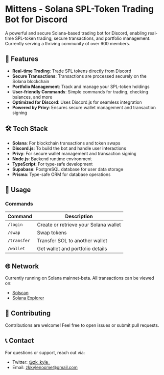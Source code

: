 # Mittens - Solana SPL-Token Trading Bot for Discord

A powerful and secure Solana-based trading bot for Discord, enabling real-time SPL-token trading, secure transactions, and portfolio management. Currently serving a thriving community of over 600 members.

## 🚀 Features
- **Real-time Trading**: Trade SPL tokens directly from Discord
- **Secure Transactions**: Transactions are processed securely on the Solana blockchain
- **Portfolio Management**: Track and manage your SPL-token holdings
- **User-friendly Commands**: Simple commands for trading, checking balances, and more
- **Optimized for Discord**: Uses Discord.js for seamless integration
- **Powered by Privy**: Ensures secure wallet management and transaction signing

## 🛠️ Tech Stack
- **Solana**: For blockchain transactions and token swaps
- **Discord.js**: To build the bot and handle user interactions
- **Privy**: For secure wallet management and transaction signing
- **Node.js**: Backend runtime environment
- **TypeScript**: For type-safe development
- **Supabase**: PostgreSQL database for user data storage
- **Prisma**: Type-safe ORM for database operations

## 📜 Usage
### Commands
| Command    | Description                           |
|------------|---------------------------------------|
| `/login`   | Create or retrieve your Solana wallet |
| `/swap`    | Swap tokens                          |
| `/transfer`| Transfer SOL to another wallet       |
| `/wallet`  | Get wallet and portfolio details     |

## 🌐 Network
Currently running on Solana mainnet-beta. All transactions can be viewed on:
- [Solscan](https://solscan.io)
- [Solana Explorer](https://explorer.solana.com)

## 🤝 Contributing
Contributions are welcome! Feel free to open issues or submit pull requests.

## 📞 Contact
For questions or support, reach out via:
- Twitter: [@zk_kyle_](https://twitter.com/zk_kyle_)
- Email: zkkylenoome@gmail.com